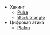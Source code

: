 - Хакинг
	- [Pulse](https://www.youtube.com/@pulse_os) 
	- [Black triangle](https://www.youtube.com/@Black_Triangle) 
- Цифровая этика
	- [Plafon](https://www.youtube.com/@plafonlinux/videos) 